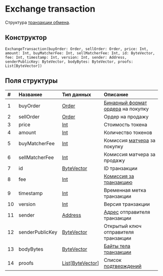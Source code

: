 # Exchange transaction

Структура [транзакции обмена](/ru/blockchain/transaction-type/exchange-transaction).

## Конструктор

``` ride
ExchangeTransaction(buyOrder: Order, sellOrder: Order, price: Int, amount: Int, buyMatcherFee: Int, sellMatcherFee: Int, id: ByteVector, fee: Int, timestamp: Int, version: Int, sender: Address, senderPublicKey: ByteVector, bodyBytes: ByteVector, proofs: List[ByteVector])
```

## Поля структуры

| # | Название | Тип данных | Описание |
| :--- | :--- | :--- | :--- |
| 1 | buyOrder | [Order](/ru/ride/structures/common-structures/order) | [Бинарный формат ордера](/ru/blockchain/binary-format/transaction-binary-format/) на покупку |
| 2 | sellOrder | [Order](/ru/ride/structures/common-structures/order) | Ордер на продажу |
| 3 | price | [Int](/ru/ride/data-types/int) | Стоимость токена |
| 4 | amount | [Int](/ru/ride/data-types/int) | Количество токенов |
| 5 | buyMatcherFee | [Int](/ru/ride/data-types/int) | Комиссия [матчера](https://docs.waves.exchange/ru/waves-matcher/) за покупку |
| 6 | sellMatcherFee | [Int](/ru/ride/data-types/int) | Комиссия матчера за продажу |
| 7 | id | [ByteVector](/ru/ride/data-types/byte-vector) | ID транзакции |
| 8 | fee | [Int](/ru/ride/data-types/int) | [Комиссия за транзакцию](/ru/blockchain/transaction/transaction-fee) |
| 9 | timestamp | [Int](/ru/ride/data-types/int) | Временная метка транзакции |
| 10 | version | [Int](/ru/ride/data-types/int) | Версия транзакции |
| 11 | sender | [Address](/ru/ride/structures/common-structures/address) | [Адрес](/ru/blockchain/account/address) отправителя транзакции |
| 12 | senderPublicKey | [ByteVector](/ru/ride/data-types/byte-vector) | Открытый ключ отправителя транзакции |
| 13 | bodyBytes | [ByteVector](/ru/ride/data-types/byte-vector) | [Байты тела транзакции](/ru/blockchain/glossary#б) |
| 14 | proofs | [List](/ru/ride/data-types/list)[[ByteVector](/ru/ride/data-types/byte-vector)] | Список [подтверждений](/ru/blockchain/transaction/transaction-proof) |
